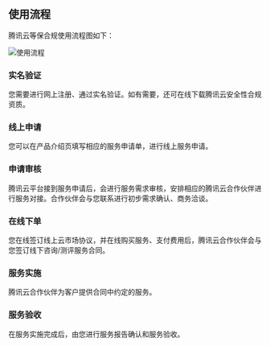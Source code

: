 ## 使用流程
腾讯云等保合规使用流程图如下：

![使用流程](//mc.qcloudimg.com/static/img/1b77a1868fa5b9922431704baaf304be/image.png)

### 实名验证
您需要进行网上注册、通过实名验证。如有需要，还可在线下载腾讯云安全性合规资质。
### 线上申请
您可以在产品介绍页填写相应的服务申请单，进行线上服务申请。
### 申请审核
腾讯云平台接到服务申请后，会进行服务需求审核，安排相应的腾讯云合作伙伴进行服务对接。合作伙伴会与您联系进行初步需求确认、商务洽谈。
### 在线下单
您在线签订线上云市场协议，并在线购买服务、支付费用后，腾讯云合作伙伴会与您签订线下咨询/测评服务合同。
### 服务实施
腾讯云合作伙伴为客户提供合同中约定的服务。
### 服务验收
在服务实施完成后，由您进行服务报告确认和服务验收。
